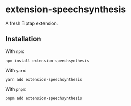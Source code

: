 # extension-speechsynthesis

A fresh Tiptap extension.

## Installation

With `npm`:

```bash
npm install extension-speechsynthesis
```

With `yarn`:

```bash
yarn add extension-speechsynthesis
```

With `pnpm`:

```bash
pnpm add extension-speechsynthesis
```
